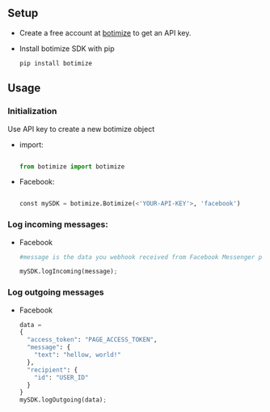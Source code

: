 ## Setup

* Create a free account at [botimize](http://botimize.io) to get an API key.

* Install botimize SDK with pip
 	```terminal
  	pip install botimize
  	```


## Usage

### Initialization

Use API key to create a new botimize object

- import:
	```python

  	from botimize import botimize

  	```

- Facebook:

  ```python

  const mySDK = botimize.Botimize(<'YOUR-API-KEY'>, 'facebook')

  ```

### Log incoming messages:

- Facebook
	
  ```python
  #message is the data you webhook received from Facebook Messenger platform

  mySDK.logIncoming(message);
  
  ```


### Log outgoing messages

- Facebook

  ```python
  data = 
  {
    "access_token": "PAGE_ACCESS_TOKEN",
    "message": {
      "text": "hellow, world!"
    },
    "recipient": {
      "id": "USER_ID"
    }
  }
  mySDK.logOutgoing(data);

  ```
